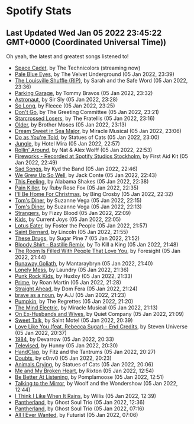 
# Spotify Stats
## Last Updated Wed Jan 05 2022 23:45:22 GMT+0000 (Coordinated Universal Time))

Oh yeah, the latest and greatest songs listened to!

- [Space Cadet](https://www.last.fm/music/The+Technicolors/_/Space+Cadet), by The Technicolors (streaming now)
- [Pale Blue Eyes](https://www.last.fm/music/The+Velvet+Underground/_/Pale+Blue+Eyes), by The Velvet Underground (05 Jan 2022, 23:39)
- [The Louisville Shuffle (RIP)](https://www.last.fm/music/Sarah+and+the+Safe+Word/_/The+Louisville+Shuffle+(RIP)), by Sarah and the Safe Word (05 Jan 2022, 23:36)
- [Parking Garage](https://www.last.fm/music/Tommy+Bravos/_/Parking+Garage), by Tommy Bravos (05 Jan 2022, 23:32)
- [Astronaut](https://www.last.fm/music/Sir+Sly/_/Astronaut), by Sir Sly (05 Jan 2022, 23:28)
- [So Long](https://www.last.fm/music/Fleece/_/So+Long), by Fleece (05 Jan 2022, 23:25)
- [Don't Go](https://www.last.fm/music/The+Greeting+Committee/_/Don%27t+Go), by The Greeting Committee (05 Jan 2022, 23:21)
- [Starcrossed Losers](https://www.last.fm/music/The+Fratellis/_/Starcrossed+Losers), by The Fratellis (05 Jan 2022, 23:16)
- [Older](https://www.last.fm/music/Brother+Moses/_/Older), by Brother Moses (05 Jan 2022, 23:13)
- [Dream Sweet in Sea Major](https://www.last.fm/music/Miracle+Musical/_/Dream+Sweet+in+Sea+Major), by Miracle Musical (05 Jan 2022, 23:06)
- [Do as You're Told](https://www.last.fm/music/Statues+of+Cats/_/Do+as+You%27re+Told), by Statues of Cats (05 Jan 2022, 23:00)
- [Jungle](https://www.last.fm/music/Hotel+Mira/_/Jungle), by Hotel Mira (05 Jan 2022, 22:57)
- [Rollin' Around](https://www.last.fm/music/Nat+&+Alex+Wolff/_/Rollin%27+Around), by Nat & Alex Wolff (05 Jan 2022, 22:53)
- [Fireworks - Recorded at Spotify Studios Stockholm](https://www.last.fm/music/First+Aid+Kit/_/Fireworks+-+Recorded+at+Spotify+Studios+Stockholm), by First Aid Kit (05 Jan 2022, 22:49)
- [Sad Songs](https://www.last.fm/music/Kyd+the+Band/_/Sad+Songs), by Kyd the Band (05 Jan 2022, 22:46)
- [We Grew Up So Well](https://www.last.fm/music/Jack+Conte/_/We+Grew+Up+So+Well), by Jack Conte (05 Jan 2022, 22:43)
- [This Feeling](https://www.last.fm/music/Alabama+Shakes/_/This+Feeling), by Alabama Shakes (05 Jan 2022, 22:38)
- [Pain Killer](https://www.last.fm/music/Ruby+Rose+Fox/_/Pain+Killer), by Ruby Rose Fox (05 Jan 2022, 22:35)
- [I'll Be Home For Christmas](https://www.last.fm/music/Bing+Crosby/_/I%27ll+Be+Home+For+Christmas), by Bing Crosby (05 Jan 2022, 22:32)
- [Tom's Diner](https://www.last.fm/music/Suzanne+Vega/_/Tom%27s+Diner), by Suzanne Vega (05 Jan 2022, 22:15)
- [Tom's Diner](https://www.last.fm/music/Suzanne+Vega/_/Tom%27s+Diner), by Suzanne Vega (05 Jan 2022, 22:13)
- [Strangers](https://www.last.fm/music/Fizzy+Blood/_/Strangers), by Fizzy Blood (05 Jan 2022, 22:09)
- [Kids](https://www.last.fm/music/Current+Joys/_/Kids), by Current Joys (05 Jan 2022, 22:05)
- [Lotus Eater](https://www.last.fm/music/Foster+the+People/_/Lotus+Eater), by Foster the People (05 Jan 2022, 21:57)
- [Saint Bernard](https://www.last.fm/music/Lincoln/_/Saint+Bernard), by Lincoln (05 Jan 2022, 21:55)
- [These Drugs](https://www.last.fm/music/Sugar+Pine+7/_/These+Drugs), by Sugar Pine 7 (05 Jan 2022, 21:52)
- [Bloody Shirt - Bastille Remix](https://www.last.fm/music/To+Kill+a+King/_/Bloody+Shirt+-+Bastille+Remix), by To Kill a King (05 Jan 2022, 21:48)
- [The Room Is Filled With People That Love You](https://www.last.fm/music/Foresight/_/The+Room+Is+Filled+With+People+That+Love+You), by Foresight (05 Jan 2022, 21:44)
- [Runaway Goliath](https://www.last.fm/music/Mantaraybryn/_/Runaway+Goliath), by Mantaraybryn (05 Jan 2022, 21:40)
- [Lonely Mess](https://www.last.fm/music/Laundry/_/Lonely+Mess), by Laundry (05 Jan 2022, 21:36)
- [Punk Rock Kids](https://www.last.fm/music/Huxlxy/_/Punk+Rock+Kids), by Huxlxy (05 Jan 2022, 21:33)
- [Prime](https://www.last.fm/music/Roan+Martin/_/Prime), by Roan Martin (05 Jan 2022, 21:28)
- [Straight Ahead](https://www.last.fm/music/Dom+Fera/_/Straight+Ahead), by Dom Fera (05 Jan 2022, 21:24)
- [brave as a noun](https://www.last.fm/music/AJJ/_/brave+as+a+noun), by AJJ (05 Jan 2022, 21:23)
- [Pumpkin](https://www.last.fm/music/The+Regrettes/_/Pumpkin), by The Regrettes (05 Jan 2022, 21:20)
- [The Mind Electric](https://www.last.fm/music/Miracle+Musical/_/The+Mind+Electric), by Miracle Musical (05 Jan 2022, 21:13)
- [On Ex-Husbands and Wives](https://www.last.fm/music/Quiet+Company/_/On+Ex-Husbands+and+Wives), by Quiet Company (05 Jan 2022, 21:09)
- [Sweet Talk](https://www.last.fm/music/Saint+Motel/_/Sweet+Talk), by Saint Motel (05 Jan 2022, 20:39)
- [Love Like You (feat. Rebecca Sugar) - End Credits](https://www.last.fm/music/Steven+Universe/_/Love+Like+You+(feat.+Rebecca+Sugar)+-+End+Credits), by Steven Universe (05 Jan 2022, 20:37)
- [1984](https://www.last.fm/music/Devarrow/_/1984), by Devarrow (05 Jan 2022, 20:33)
- [Televised](https://www.last.fm/music/Hunny/_/Televised), by Hunny (05 Jan 2022, 20:30)
- [HandClap](https://www.last.fm/music/Fitz+and+the+Tantrums/_/HandClap), by Fitz and the Tantrums (05 Jan 2022, 20:27)
- [Doubts](https://www.last.fm/music/c0nv0/_/Doubts), by c0nv0 (05 Jan 2022, 20:23)
- [Animals Crying](https://www.last.fm/music/Statues+of+Cats/_/Animals+Crying), by Statues of Cats (05 Jan 2022, 20:06)
- [Me and My Broken Heart](https://www.last.fm/music/Rixton/_/Me+and+My+Broken+Heart), by Rixton (05 Jan 2022, 12:54)
- [Be Better At Listening](https://www.last.fm/music/Pomplamoose/_/Be+Better+At+Listening), by Pomplamoose (05 Jan 2022, 12:51)
- [Talking to the Mirror](https://www.last.fm/music/Woolf+and+the+Wondershow/_/Talking+to+the+Mirror), by Woolf and the Wondershow (05 Jan 2022, 12:44)
- [I Think I Like When It Rains](https://www.last.fm/music/Willis/_/I+Think+I+Like+When+It+Rains), by Willis (05 Jan 2022, 12:39)
- [Pantherland](https://www.last.fm/music/Ghost+Soul+Trio/_/Pantherland), by Ghost Soul Trio (05 Jan 2022, 12:36)
- [Pantherland](https://www.last.fm/music/Ghost+Soul+Trio/_/Pantherland), by Ghost Soul Trio (05 Jan 2022, 07:16)
- [All I Ever Wanted](https://www.last.fm/music/Futurist/_/All+I+Ever+Wanted), by Futurist (05 Jan 2022, 07:06)
